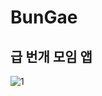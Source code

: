 # BunGae
급 번개 모임 앱
---
![1](https://user-images.githubusercontent.com/72846127/225067470-c9f9d07d-2d2e-4e22-ba90-7917788de59a.png)
